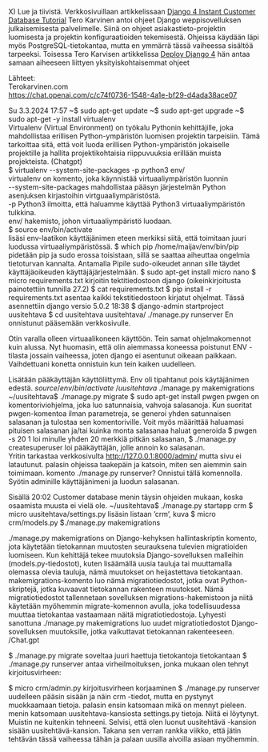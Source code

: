 X) Lue ja tiivistä. 
Verkkosivuillaan artikkelissaan [Django 4 Instant Customer Database Tutorial]( https://terokarvinen.com/2022/django-instant-crm-tutorial/) Tero Karvinen antoi ohjeet Django weppisovelluksen julkaisemisesta palvelimelle. Siinä on ohjeet asiakastieto-projektin luomisesta ja projektin konfiguraatioiden tekemisestä. Ohjeissa käydään läpi myös PostgreSQL-tietokantaa, mutta en ymmärrä tässä vaiheessa sisältöä tarpeeksi. 
Toisessa Tero Karvisen artikkelissa [Deploy Django 4]( https://terokarvinen.com/2022/deploy-django/)  hän antaa samaan aiheeseen liittyen yksityiskohtaisemmat ohjeet 

Lähteet:  
  Terokarvinen.com  
  https://chat.openai.com/c/c74f0736-1548-4a1e-bf29-d4ada38ace07  
 

Su 3.3.2024 17:57
~$ sudo apt-get update
~$ sudo apt-get upgrade
~$ sudo apt-get -y install virtualenv  
  Virtualenv (Virtual Environment) on työkalu Pythonin kehittäjille, joka mahdollistaa erillisen Python-ympäristön luomisen projektin tarpeisiin. Tämä tarkoittaa sitä, että voit luoda erillisen Python-ympäristön jokaiselle projektille ja hallita projektikohtaisia riippuvuuksia erillään muista projekteista. (Chatgpt)  
$ virtualenv --system-site-packages -p python3 env/  
  virtualenv on komento, joka käynnistää virtuaaliympäristön luonnin  
  --system-site-packages mahdollistaa pääsyn järjestelmän Python asenjuksen kirjastoihin virtguaaliympäristöstä.   
  -p Python3 ilmoitta, että haluamme käyttää Python3 virtuaaliympäristön tulkkina.   
  env/  hakemisto, johon virtuaaliympäristö luodaan.   
$ source env/bin/activate  
lisäsi env-laatikon käyttäjänimen eteen merkiksi siitä, että toimitaan juuri luodussa virtuaaliympäristössä. 
$ which pip
/home/maijav/env/bin/pip 
pidetään pip ja sudo erossa toisistaan, sillä se saattaa aiheuttaa ongelmia tietoturvan kannalta. Antamalla Pipile sudo-oikeudet annan sille täydet käyttäjäoikeuden käyttäjäjärjestelmään. 
$ sudo apt-get install micro nano
$ micro requirements.txt kirjoitin tektitiedostoon django (oikeinkirjoitusta painotettiin tunnilla 27.2)
$ cat requirements.txt
$ pip install -r requirements.txt
asentaa kaikki tekstitiedostoon kirjatut ohjelmat. Tässä asennettiin django versio 5.0.2
18:38
$ django-admin startproject uusitehtava
$ cd uusitehtava
uusitehtava/ ./manage.py runserver 
En onnistunut pääsemään verkkosivulle. 

Otin varalla olleen virtuaalikoneen käyttöön. Tein samat ohjelmakomennot kuin alussa. Nyt huomasin, että olin aiemmassa koneessa poistunut ENV -tilasta jossain vaiheessa, joten django ei asentunut oikeaan paikkaan. Vaihdettuani konetta onnistuin kun tein kaiken uudelleen. 

Lisätään pääkäyttäjän käyttöliittymä. 
Env oli tipahtanut pois käytäjänimen edestä. $source /env/bin/activate
~/uusitehtava$ ./manage.py makemigrations
~/uusitehtava$ ./manage.py migrate
$ sudo apt-get install pwgen 
pwgen on komentoriviohjelma, joka luo satunnaisia, vahvoja salasanoja. Kun suoritat pwgen-komentoa ilman parametreja, se generoi yhden satunnaisen salasanan ja tulostaa sen komentoriville. Voit myös määrittää haluamasi pituisen salasanan ja/tai kuinka monta salasanaa haluat generoida
$ pwgen -s 20 1 loi minulle yhden 20 merkkiä pitkän salasanan, 
$ ./manage.py createsuperuser loi pääkäyttäjän, jolle annoin ko salasanan.  
Yritin tarkastaa verkkosivulta http://127.0.0.1:8000/admin/ mutta sivu ei latautunut. 
palasin ohjeissa taakepäin ja katsoin, miten sen aiemmin sain toimimaan. 
komento
 ./manage.py runserver?
Onnistui tällä komennolla. 
Syötin adminille käyttäjänimeni ja luodun salasanan. 

Sisällä 20:02
Customer database
menin täysin ohjeiden mukaan, koska osaamista muusta ei vielä ole. 
~/uusitehtava$ ./manage.py startapp crm
$ micro uusitehtava/settings.py
lisäsin listaan ’crm’, 
kuva
$ micro crm/models.py 
$./manage.py makemigrations

./manage.py makemigrations on Django-kehyksen hallintaskriptin komento, jota käytetään tietokannan muutosten seurauksena tulevien migratioiden luomiseen.
Kun kehittäjä tekee muutoksia Django-sovelluksen malleihin (models.py-tiedostot), kuten lisäämällä uusia tauluja tai muuttamalla olemassa olevia tauluja, nämä muutokset on heijastettava tietokantaan. makemigrations-komento luo nämä migratiotiedostot, jotka ovat Python-skriptejä, jotka kuvaavat tietokannan rakenteen muutokset.
Nämä migratiotiedostot tallennetaan sovelluksen migrations-hakemistoon ja niitä käytetään myöhemmin migrate-komennon avulla, joka todellisuudessa muuttaa tietokantaa vastaamaan näitä migratiotiedostoja.
Lyhyesti sanottuna ./manage.py makemigrations luo uudet migratiotiedostot Django-sovelluksen muutoksille, jotka vaikuttavat tietokannan rakenteeseen. /Chat.gpt

$ ./manage.py migrate 	soveltaa juuri haettuja tietokantoja tietokantaan
$ ./manage.py runserver antaa virheilmoituksen, jonka mukaan olen tehnyt kirjoitusvirheen: 

$ micro crm/admin.py
kirjoitusvirheen korjaaminen 
$ ./manage.py runserver uudelleen
pääsin sisään ja näin crm -tiedot, mutta en pystynyt muokkaamaan tietoja. 
palasin ensin katsomaan mikä on mennyt pieleen. 
menin katsomaan uusitehtava-kansiosta settings.py tietoja. 
Niitä ei löytynyt. Muistin ne kuitenkin tehneeni. 
Selvisi, että olen luonut uusitehtävä -kansion sisään uusitehtävä-kansion. 
Takana sen verran rankka viikko, että jätin tehtävän tässä vaiheessa tähän ja palaan uusilla aivoilla asiaan myöhemmin. 
